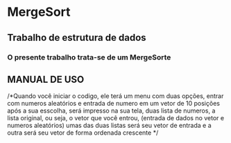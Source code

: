 # MergeSort

## Trabalho de estrutura de dados

### O presente trabalho trata-se de um MergeSorte

## MANUAL DE USO
/*Quando você iniciar o codigo, ele terá um menu com duas opções, entrar com numeros aleatórios e entrada de numero em um vetor de 10 posições
após a sua esscolha, será impresso na sua tela, duas lista de numeros, a lista original, ou seja, o vetor que você entrou, (entrada de dados no vetor e numeros aleatórios)
umas das duas listas será seu vetor de entrada e a outra será seu vetor de forma ordenada crescente */
